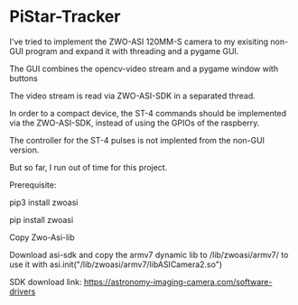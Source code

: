 # PiStar-Tracker

I've tried to implement the ZWO-ASI 120MM-S camera to my exisiting non-GUI program and expand it with threading and a pygame GUI.

The GUI combines the opencv-video stream and a pygame window with buttons

The video stream is read via ZWO-ASI-SDK in a separated thread.

In order to a compact device, the ST-4 commands should be implemented via the ZWO-ASI-SDK, instead of using the GPIOs of the raspberry.

The controller for the ST-4 pulses is not implented from the non-GUI version.

But so far, I run out of time for this project.

Prerequisite:

pip3 install zwoasi

pip install zwoasi

Copy Zwo-Asi-lib

Download asi-sdk and copy the armv7 dynamic lib to /lib/zwoasi/armv7/ to use it with asi.init("/lib/zwoasi/armv7/libASICamera2.so")

SDK download link:
https://astronomy-imaging-camera.com/software-drivers
